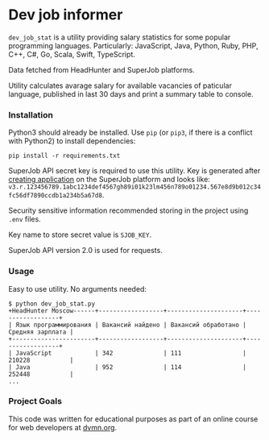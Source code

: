 # Dev job informer

`dev_job_stat` is a utility providing salary statistics for some popular programming languages. Particularly: JavaScript, Java, Python, Ruby, PHP, C++, C#, Go, Scala, Swift, TypeScript.

Data fetched from HeadHunter and SuperJob platforms.

Utility calculates avarage salary for available vacancies of paticular language, published in last 30 days and print a summary table to console.

### Installation

Python3 should already be installed. 
Use `pip` (or `pip3`, if there is a conflict with Python2) to install dependencies:
```
pip install -r requirements.txt
```

SuperJob API secret key is required to use this utility. Key is generated after [creating application](https://api.superjob.ru/register) on the SuperJob platform and looks like: `v3.r.123456789.1abc1234def4567gh89i01k23lm456n789o01234.567e8d9b012c34fc56df7890ccdb1a234b5a67d8`.

Security sensitive information recommended storing in the project using `.env` files.

Key name to store secret value is `SJOB_KEY`.

SuperJob API version 2.0 is used for requests.

### Usage

Easy to use utility. No arguments needed:
```
$ python dev_job_stat.py
+HeadHunter Moscow------+------------------+---------------------+------------------+
| Язык программирования | Вакансий найдено | Вакансий обработано | Средняя зарплата |
+-----------------------+------------------+---------------------+------------------+
| JavaScript            | 342              | 111                 | 210228           |
| Java                  | 952              | 114                 | 252448           |
...
```

### Project Goals

This code was written for educational purposes as part of an online course for web developers at [dvmn.org](https://dvmn.org/).
 
